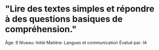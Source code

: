 # "Lire des textes simples et répondre à des questions basiques de compréhension."

Âge: 9
Niveau: Initié
Matière: Langues et communication
Évalué par: IA